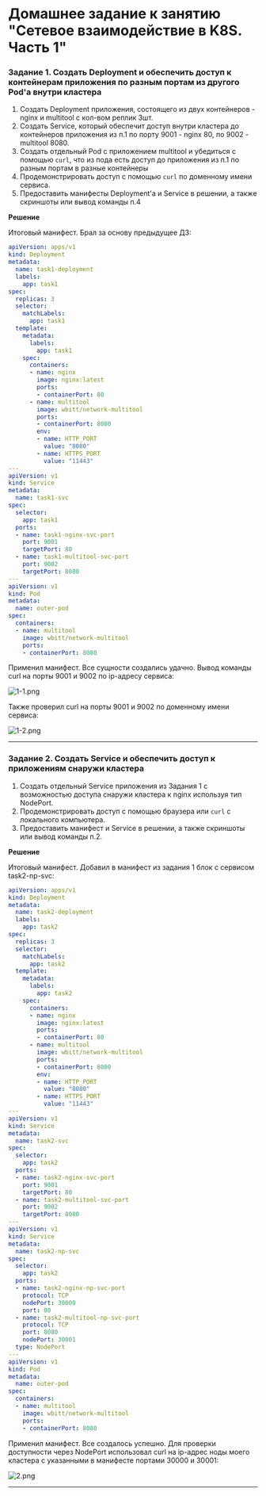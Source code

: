 # Домашнее задание к занятию "Сетевое взаимодействие в K8S. Часть 1"


### Задание 1. Создать Deployment и обеспечить доступ к контейнерам приложения по разным портам из другого Pod'а внутри кластера

1. Создать Deployment приложения, состоящего из двух контейнеров - nginx и multitool с кол-вом реплик 3шт.
2. Создать Service, который обеспечит доступ внутри кластера до контейнеров приложения из п.1 по порту 9001 - nginx 80, по 9002 - multitool 8080.
3. Создать отдельный Pod с приложением multitool и убедиться с помощью `curl`, что из пода есть доступ до приложения из п.1 по разным портам в разные контейнеры
4. Продемонстрировать доступ с помощью `curl` по доменному имени сервиса.
5. Предоставить манифесты Deployment'а и Service в решении, а также скриншоты или вывод команды п.4

**Решение**

Итоговый манифест. Брал за основу предыдущее ДЗ:

```yaml
apiVersion: apps/v1
kind: Deployment
metadata:
  name: task1-deployment
  labels:
    app: task1
spec:
  replicas: 3
  selector:
    matchLabels:
      app: task1
  template:
    metadata:
      labels:
        app: task1
    spec:
      containers:
      - name: nginx
        image: nginx:latest
        ports:
        - containerPort: 80
      - name: multitool
        image: wbitt/network-multitool
        ports:
        - containerPort: 8080
        env:
        - name: HTTP_PORT
          value: "8080"
        - name: HTTPS_PORT
          value: "11443"
---
apiVersion: v1
kind: Service
metadata:
  name: task1-svc
spec:
  selector:
    app: task1
  ports:
  - name: task1-nginx-svc-port
    port: 9001
    targetPort: 80
  - name: task1-multitool-svc-port
    port: 9002
    targetPort: 8080
---
apiVersion: v1
kind: Pod
metadata:
  name: outer-pod
spec:
  containers:
  - name: multitool
    image: wbitt/network-multitool
    ports:
    - containerPort: 8080

```


Применил манифест. Все сущности создались удачно. Вывод команды curl на порты 9001 и 9002 по ip-адресу сервиса:

![1-1.png](img%2F1-1.png)

Также проверил curl на порты 9001 и 9002 по доменному имени сервиса:

![1-2.png](img%2F1-2.png)

------

### Задание 2. Создать Service и обеспечить доступ к приложениям снаружи кластера

1. Создать отдельный Service приложения из Задания 1 с возможностью доступа снаружи кластера к nginx используя тип NodePort.
2. Продемонстрировать доступ с помощью браузера или `curl` с локального компьютера.
3. Предоставить манифест и Service в решении, а также скриншоты или вывод команды п.2.

**Решение**

Итоговый манифест. Добавил в манифест из задания 1 блок с сервисом task2-np-svc:

```yaml
apiVersion: apps/v1
kind: Deployment
metadata:
  name: task2-deployment
  labels:
    app: task2
spec:
  replicas: 3
  selector:
    matchLabels:
      app: task2
  template:
    metadata:
      labels:
        app: task2
    spec:
      containers:
      - name: nginx
        image: nginx:latest
        ports:
        - containerPort: 80
      - name: multitool
        image: wbitt/network-multitool
        ports:
        - containerPort: 8080
        env:
        - name: HTTP_PORT
          value: "8080"
        - name: HTTPS_PORT
          value: "11443"
---
apiVersion: v1
kind: Service
metadata:
  name: task2-svc
spec:
  selector:
    app: task2
  ports:
  - name: task2-nginx-svc-port
    port: 9001
    targetPort: 80
  - name: task2-multitool-svc-port
    port: 9002
    targetPort: 8080
---
apiVersion: v1
kind: Service
metadata:
  name: task2-np-svc
spec:
  selector:
    app: task2
  ports:
  - name: task2-nginx-np-svc-port
    protocol: TCP
    nodePort: 30000
    port: 80
  - name: task2-multitool-np-svc-port
    protocol: TCP
    port: 8080
    nodePort: 30001
  type: NodePort
---
apiVersion: v1
kind: Pod
metadata:
  name: outer-pod
spec:
  containers:
  - name: multitool
    image: wbitt/network-multitool
    ports:
    - containerPort: 8080

```

Применил манифест. Все создалось успешно. Для проверки доступности через NodePort использовал curl на ip-адрес ноды моего кластера с указанными в манифесте портами 30000 и 30001:

![2.png](img%2F2.png)

------

